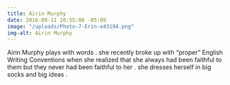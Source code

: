```yaml
---
title: Airin Murphy
date: 2016-09-11 20:55:00 -05:00
image: "/uploads/Photo-7-Erin-e43194.png"
img-alt: Airin Murphy
---
```


Airin Murphy plays with words . she recently broke up with “proper” English Writing Conventions when she realized that she always had been faithful to them but they never had been faithful to her . she dresses herself in big socks and big ideas . 